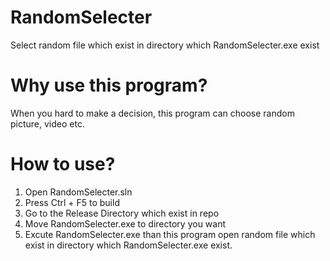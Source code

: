 # RandomSelecter
Select random file which exist in directory which RandomSelecter.exe exist

# Why use this program?
When you hard to make a decision, this program can choose random picture, video etc.

# How to use?
1. Open RandomSelecter.sln
2. Press Ctrl + F5 to build
3. Go to the Release Directory which exist in repo
4. Move RandomSelecter.exe to directory you want
5. Excute RandomSelecter.exe than this program open random file which exist in directory which RandomSelecter.exe exist.
